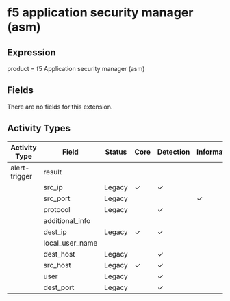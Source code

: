 f5 application security manager (asm)
=====================================

Expression
----------

product = f5 Application security manager (asm)

Fields
------

There are no fields for this extension.

Activity Types
--------------

| Activity Type | Field           | Status | Core     | Detection | Informational |
| ------------- | --------------- | ------ | -------- | --------- | ------------- |
| alert-trigger | result          |        |          |           |               |
|               | src_ip          | Legacy | &#10003; | &#10003;  |               |
|               | src_port        | Legacy |          |           | &#10003;      |
|               | protocol        | Legacy |          | &#10003;  |               |
|               | additional_info |        |          |           |               |
|               | dest_ip         | Legacy | &#10003; | &#10003;  |               |
|               | local_user_name |        |          |           |               |
|               | dest_host       | Legacy |          | &#10003;  |               |
|               | src_host        | Legacy | &#10003; | &#10003;  |               |
|               | user            | Legacy |          | &#10003;  |               |
|               | dest_port       | Legacy |          | &#10003;  |               |

